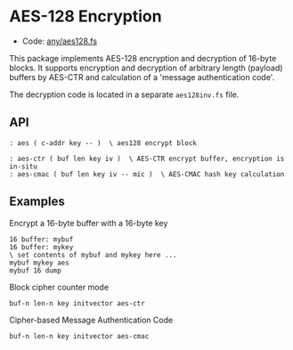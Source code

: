 # AES-128 Encryption

[code]: any/aes128.fs ()
* Code: <a href="https://github.com/jeelabs/embello/tree/master/explore/1608-forth/flib/any/aes128.fs">any/aes128.fs</a>

This package implements AES-128 encryption and decryption of 16-byte blocks. It
supports encryption and decryption of arbitrary length (payload) buffers by
AES-CTR and calculation of a 'message authentication code'.

The decryption code is located in a separate `aes128inv.fs` file.

## API

[defs]: <> (aes)
```
: aes ( c-addr key -- )  \ aes128 encrypt block
```

[defs]: <> (aes-ctr aes-cmac)
```
: aes-ctr ( buf len key iv )  \ AES-CTR encrypt buffer, encryption is in-situ
: aes-cmac ( buf len key iv -- mic )  \ AES-CMAC hash key calculation
```

## Examples

Encrypt a 16-byte buffer with a 16-byte key

    16 buffer: mybuf
    16 buffer: mykey
    \ set contents of mybuf and mykey here ...
    mybuf mykey aes
    mybuf 16 dump

Block cipher counter mode

    buf-n len-n key initvector aes-ctr

Cipher-based Message Authentication Code

    buf-n len-n key initvector aes-cmac
